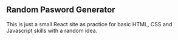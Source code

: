 ## Random Pasword Generator

This is just a small React site as practice for basic HTML, CSS and Javascript skills with a random idea.